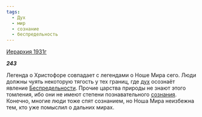 ```yaml
---
tags:
  - Дух
  - мир
  - сознание
  - беспредельность
---
```

[Иерархия 1931г](https://127.0.0.1:4002/agni/1931)

___243___

Легенда о Христофоре совпадает с легендами о Ноше Мира сего. Люди должны чуять некоторую тягость у тех границ, где [дух](../../../tags/#Дух) осознаёт явление [Беспредельности](../../../tags/#беспредельность). Прочие царства природы не знают этого томления, ибо они не имеют степени познавательного [сознания](../../../tags/#[сознание](../../../tags/#сознание)). Конечно, многие люди тоже спят сознанием, но Ноша Мира неизбежна тем, кто уже помыслил о дальних мирах.   

